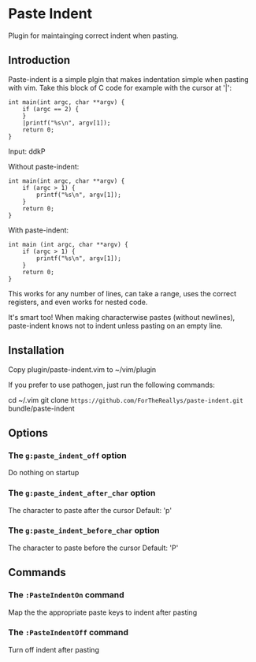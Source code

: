 Paste Indent
============

Plugin for maintainging correct indent when pasting.

Introduction
------------

Paste-indent is a simple plgin that makes indentation simple when pasting with
vim.  Take this block of C code for example with the cursor at '|':

    int main(int argc, char **argv) {
        if (argc == 2) {
        }
        |printf("%s\n", argv[1]);
        return 0;
    }

Input: ddkP

Without paste-indent:

    int main(int argc, char **argv) {
        if (argc > 1) {
            printf("%s\n", argv[1]);
        }
        return 0;
    }

With paste-indent:

    int main (int argc, char **argv) {
        if (argc > 1) {
            printf("%s\n", argv[1]);
        }
        return 0;
    }

This works for any number of lines, can take a range, uses the correct
registers, and even works for nested code.

It's smart too!  When making characterwise pastes (without newlines),
paste-indent knows not to indent unless pasting on an empty line.

Installation
------------

Copy plugin/paste-indent.vim to ~/vim/plugin

If you prefer to use pathogen, just run the following commands:

cd ~/.vim
git clone `https://github.com/ForTheReallys/paste-indent.git` bundle/paste-indent

Options
-------

### The `g:paste_indent_off` option

Do nothing on startup

### The `g:paste_indent_after_char` option

The character to paste after the cursor
Default: 'p'

### The `g:paste_indent_before_char` option

The character to paste before the cursor
Default: 'P'

Commands
--------

### The `:PasteIndentOn` command

Map the the appropriate paste keys to indent after pasting

### The `:PasteIndentOff` command

Turn off indent after pasting
